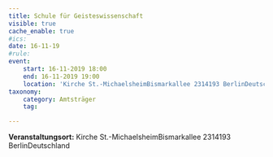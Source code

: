 ```yaml
---
title: Schule für Geisteswissenschaft
visible: true
cache_enable: true
#ics: 
date: 16-11-19
#rule: 
event:
	start: 16-11-2019 18:00
	end: 16-11-2019 19:00
	location: 'Kirche St.-MichaelsheimBismarkallee 2314193 BerlinDeutschland'
taxonomy:
	category: Amtsträger
	tag: 

---
```




**Veranstaltungsort:** Kirche St.-MichaelsheimBismarkallee 2314193 BerlinDeutschland


